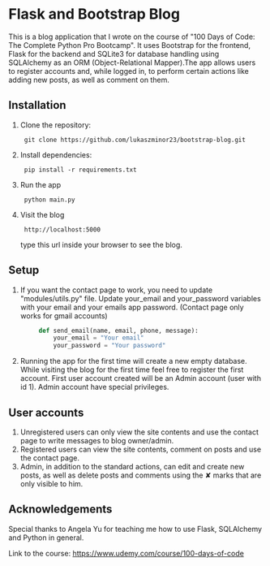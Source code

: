 # Flask and Bootstrap Blog
This is a blog application that I wrote on the course of "100 Days of Code: The Complete Python Pro Bootcamp".
It uses Bootstrap for the frontend, Flask for the backend and SQLite3 for database handling using SQLAlchemy as an ORM
(Object-Relational Mapper).The app allows users to register accounts and, while logged in, to perform certain actions like adding
new posts, as well as comment on them.
## Installation
1. Clone the repository:

        git clone https://github.com/lukaszminor23/bootstrap-blog.git
2. Install dependencies:
    
        pip install -r requirements.txt
3. Run the app

        python main.py
4. Visit the blog
        
        http://localhost:5000
    type this url inside your browser to see the blog.
## Setup
1. If you want the contact page to work, you need to update "modules/utils.py" file.
Update your_email and your_password variables with your email and your emails app password.
(Contact page only works for gmail accounts)
      
   ```python
        def send_email(name, email, phone, message):
            your_email = "Your email"
            your_password = "Your password"
   ```

2. Running the app for the first time will create a new empty database.
   While visiting the blog for the first time feel free to register the first account.
   First user account created will be an Admin account (user with id 1). Admin account have special
   privileges.
## User accounts
1. Unregistered users can only view the site contents and use the contact page to write messages to blog owner/admin.
2. Registered users can view the site contents, comment on posts and use the contact page.
3. Admin, in addition to the standard actions, can edit and create new posts, as well as delete posts and comments
   using the ✘ marks that are only visible to him.
## Acknowledgements
Special thanks to Angela Yu for teaching me how to use Flask, SQLAlchemy and Python in general.

Link to the course:
https://www.udemy.com/course/100-days-of-code
   